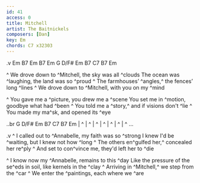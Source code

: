 ```yaml
---
id: 41
access: 0
title: Mitchell
artist: The Baitnickels
composers: [Dan]
key: Em
chords: C7 x32303
---
```

.v Em B7 Em B7   Em G D/F# Em B7   C7 B7 Em

^ We drove down to ^Mitchell, the sky was all ^clouds 
The ocean was ^laughing, the land was so ^proud 
^ The farmhouses’ ^angles,^ the fences’ long ^lines 
^ We drove down to ^Mitchell, with you on my ^mind 

^ You gave me a ^picture, you drew me a ^scene 
You set me in ^motion, goodbye what had ^been 
^ You told me a ^story,^ and if visions don't ^lie 
^ You made my ma^sk, and opened its ^eye 


..br G D/F# Em B7   C7 B7 Em
| ^ | ^ | ^ | ^ | ^ | ^ | ^ ...

.v
^ I called out to ^Annabelle, my faith was so ^strong 
I knew I'd be ^waiting, but I knew not how ^long 
^ The others en^gulfed her,^ concealed her re^ply
^ And set to con^vince me, they'd left her to ^die 

^ I know now my ^Annabelle, remains to this ^day 
Like the pressure of the se^eds in soil, like kernels in the ^clay 
^ Arriving in ^Mitchell,^ we step from the ^car 
^ We enter the ^paintings, each where we ^are 
